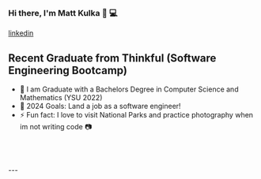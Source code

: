 ### Hi there, I'm Matt Kulka 👋 💻
[linkedin](https://www.linkedin.com/in/matt-kulka-9b6a38187/)
## Recent Graduate from Thinkful (Software Engineering Bootcamp)
- 🔭 I am Graduate with a Bachelors Degree in Computer Science and Mathematics (YSU 2022)
- 🥅 2024 Goals: Land a job as a software engineer!
- ⚡ Fun fact: I love to visit National Parks and practice photography when im not writing code 📷 
<br />
<br />
<br />
---
